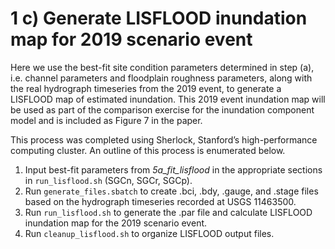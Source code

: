 # 1 c) Generate LISFLOOD inundation map for 2019 scenario event

Here we use the best-fit site condition parameters determined in step
(a), i.e. channel parameters and floodplain roughness parameters, along
with the real hydrograph timeseries from the 2019 event, to generate a
LISFLOOD map of estimated inundation. This 2019 event inundation map
will be used as part of the comparison exercise for the inundation
component model and is included as Figure 7 in the paper.

This process was completed using Sherlock, Stanford’s high-performance
computing cluster. An outline of this process is enumerated below.

1.  Input best-fit parameters from *5a\_fit\_lisflood* in the
    appropriate sections in `run_lisflood.sh` (SGCn, SGCr, SGCp).
2.  Run `generate_files.sbatch` to create .bci, .bdy, .gauge, and .stage
    files based on the hydrograph timeseries recorded at USGS 11463500.
3.  Run `run_lisflood.sh` to generate the .par file and calculate
    LISFLOOD inundation map for the 2019 scenario event.
4.  Run `cleanup_lisflood.sh` to organize LISFLOOD output files.
